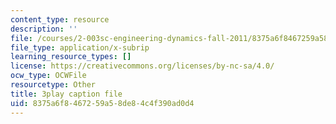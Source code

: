 ```yaml
---
content_type: resource
description: ''
file: /courses/2-003sc-engineering-dynamics-fall-2011/8375a6f8467259a58de84c4f390ad0d4_1xJJu5p3dD0.vtt
file_type: application/x-subrip
learning_resource_types: []
license: https://creativecommons.org/licenses/by-nc-sa/4.0/
ocw_type: OCWFile
resourcetype: Other
title: 3play caption file
uid: 8375a6f8-4672-59a5-8de8-4c4f390ad0d4
---
```

